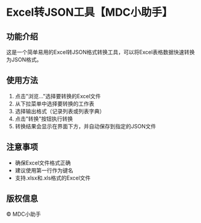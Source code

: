 # Excel转JSON工具【MDC小助手】

## 功能介绍
这是一个简单易用的Excel转JSON格式转换工具，可以将Excel表格数据快速转换为JSON格式。

## 使用方法
1. 点击"浏览..."选择要转换的Excel文件
2. 从下拉菜单中选择要转换的工作表
3. 选择输出格式（记录列表或列表字典）
4. 点击"转换"按钮执行转换
5. 转换结果会显示在界面下方，并自动保存到指定的JSON文件

## 注意事项
- 确保Excel文件格式正确
- 建议使用第一行作为键名
- 支持.xlsx和.xls格式的Excel文件

## 版权信息
© MDC小助手
